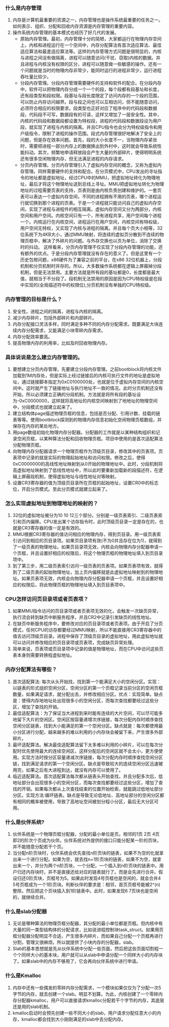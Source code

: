 ### 什么是内存管理
1. 内存是计算机最重要的资源之一，内存管理也是操作系统最重要的任务之一。如何表示、组织、分配和回收内存资源是内存管理的重要内容。
2. 操作系统内存管理的基本模式也经历了好几代的发展。
   - 原始内存管理。最初，内存管理十分的简陋，大家都运行在物理内存空间上，内核和进程运行在一个空间中，内存分配算法有首次适应算法、最佳适应算法和最差适应算法等。这样的内存管理方式问题是很明显的，内核与进程之间没有做隔离，进程可以随意访问(干扰、窃取)内核的数据。并且进程与内核没有权限的区分，进程可以随意做一些敏感的操作。还有一个问题就是当时的物理内存非常少，能同时运行的进程非常少，运行进程吞吐量比较少。
   - 分段内存管理。分段内存管理需要硬件的支持和软件的配合。在分段内存中，软件可以把物理内存分成一个一个的段，每个段都有段基址和长度，还有段类型和段权限。段基址与段长度限定了访问内存的一个段的范围，可以防止内存访问越界。段与段之间也可以互相访问，但不能随意访问，必须符合相应的权限要求。段类型也正好对应了程序中的代码段和数据段，代码段不可写，数据段有的可读，这样又增加了一层安全性。其中，内核的代码段和数据段都设置为特权段，进程的代码段和数据段设为用户段，就实现了进程与内核的隔离。并且CPU指令也会分为特权级指令和用户级指令，限制了进程的操作范围。段式内存管理很好地解决了安全上的问题，但是存在效率问题。首先，段的大小长度不一，当物理内存紧张时，需要把进程一部分内存上的数据换出到外村中，这时就会导致系统性能抖动。其次，频繁地申请释放段会产生大量的外部碎片，使得明明系统还有很多空闲物理内存，但无法满足进程的内存请求。
   - 分页内存管理。分页内存管理引入了虚拟内存空间的概念，又称为虚拟内存管理。同样需要硬件的支持和配合。在分页模式中，CPU发出的寻址指令的地址都是虚拟地址，经过CPU中的MMU，把虚拟地址转化为物理地址，最后才将这个物理地址送到总线上寻址。MMU把虚拟地址转化为物理地址的过程需要页表的支持，页表则是由内核负责创建和维护的。一套页表可以表达一个虚拟内存空间，不同的进程拥有不用的页表，哪个进程运行就切换到那个进程的页表。于是一个进程就只能访问自己的虚拟内存空间，实现了进程与进程件的相互隔离。虚拟内存空间又分为两部分，内核空间和用户空间。内核空间只有一个，所有进程共享，用户空间每个进程一个。内核运行在内核空间，进程运行在用户空间，内核空间有特权级，用户空间无特权，又实现了内核与进程的隔离。并且每个页大小相等，32位系统下为4KB大小，通过MMU映射，将连续的虚拟页分散到不连续的物理页框中，解决了外碎片的问题。与外存交换也以页为单位，消除了交换时的抖动。
这样看来，分页内存管理不仅实现了分段内存管理的功能，还有额外的优点。于是分段内存管理就没有存在的意义了。但是这里有一个历史包袱问题，x86硬件为了兼容之前的平台，在x86 32位机器上，分段机制和分页机制时并存的。所以，大多数操作系统都在逻辑上屏蔽掉分段机制，但是无法禁用。主要方法就是所有段的基址都是0，长度都是最大值，就相当于不分段了。段机制无法禁用的原因是因为CPU特权级是在段中实现的(全局描述符中的权限位),分页机制没有单独的CPU特权级。

### 内存管理的目标是什么？
1. 安全性。进程之间的隔离，进程与内核的隔离。
2. 减少内存碎片，包括外部碎片和内部碎片。
3. 内存分配接口灵活多样，同时满足多种不同的内存分配需求。既要满足大块连续内存分配需求，又能满足小块零碎内存需求。
4. 内存分配效率要高。
5. 提高物理内存的利用率，比如及时回收物理内存。

### 具体说说是怎么建立内存管理的。
1. 要想建立分页内存管理，先要建立分段内存管理。之前bootblock将内核文件加载到1M内存处，但是实际上经过链接后的内核可执行文件的地址是虚拟地址，通过链接脚本指定为0xC0100000处，也就是位于虚拟内存空间的内核空间中。这时就产生了链接地址与执行地址不一致的情况。此时分页机制还没有开始，所以必须建立正确的分段机制。方法就是将所有段的基址设为-0xC0000000，这样就将高地址的内核空间映射到了地地址的物理空间中，分段模式也就建立起来了。
2. 建立结构体page描述物理页框的信息，包括是否分配、引用计数、挂载的链表等等。使用bootblock探测到的物理内存信息初始化空闲物理页框数组，并保存在内存的某处地方。
3. 用page数组初始化物理内存分配器。分配器的工作就是以某种结构组织和记录空闲页框，以某种算法分配和回收物理页框。项目中使用的是首次适配算法分配物理页框。
4. 向物理内存分配器请求一个物理页框作为顶级页目录，修改其中的页表项。页表项中记录的就是实际的物理起始地址和访问权限。修改之后，使得0xC0000000的高线性地址映射到从0开始的物理地址中。此时，分段机制将高虚拟地址映射到了低线性地址中，所以此时要重新加载新的段描述符，在逻辑上屏蔽段机制，使得虚拟地址与线性地址对等映射。
5. 设置CR3寄存器的值为顶级页目录所在页框的起始地址，设置CR0中的标志位，开启分页模式。至此分页模式就建立起来了。

### 怎么实现虚拟地址到物理地址的映射的？
1. 32位的虚拟地址被分为10 10 12三个部分。分别是一级页表索引、二级页表索引和页内偏移。CPU发出某个访存指令时，此时顶级页目录一定是存在的，也就是CR3寄存器的值一定是有效的。
2. MMU根据CR3寄存器的值访问相应的物理内存，得到页目录。用一级页表索引访问到相应的页目录项。如果页目录项有效(不为0并且存在位为1)，就得到了一级页表的物理地址。如果页目录项无效，内核会向物理内存分配器申请一个页框，并且设置好相应的权限后，将这个物理页框的物理地址填入到页目录项中。
3. 到了第三步，用二级页表索引访问一级页表的页表项。如果页表项有效，就得到了二级页表的起始物理地址，加上页内偏移就是此虚拟地址映射到的物理地址。如果页表项无效，内核会向物理内存分配器申请一个页框，并且设置好相应的权限后，将此物理页框的物理地址填入到页目表项中。

### CPU怎样访问页目录项或者页表项？
1. 如果MMU指令访问的页目录项或者页表项无效的化，会触发一次缺页异常，执行流会转到缺页中断服务程序，并且CR2中记录引发缺页的线性地址。
2. 在缺页中断服务程序中，要修改对应的页目录项或者页表项。由于开启了分页模式，任何CPU的访存都要经过MMU映射，所以不能直接用CR3寄存器中的值去访问顶级页目录。进程中保存了顶级页目录的虚拟地址，用此虚拟地址就可以访问并修改相应的页目录项或页表项，完成缺页异常处理。
3. 简单来说，页表项或页目录项中记录的值是物理地址，而在CPU中访问这些页表本身则需要转换程虚拟地址。

### 内存分配算法有哪些？
1. 首次适配算法: 每次从头开始找，找到第一个能满足大小的空闲分区。实现：以链表的形式组织空闲分区，空闲分区的第一个页框记录当前分区的空闲页框数量，如果满足请求，就分配出去，并修改相应分区。优点：实现简单。缺点是：使得内存地地址处出现很多小的空闲分区，而每次查找都要经过这些分区，增加了查找的开销。
2. 最佳适配算法：为了保证当大进程到来时能有连续的大片空间，可以尽可能多地留下大片的空闲区。空闲区按容量递增次序链接，每次分配内存时顺序查找空闲分区链表，找到大小能满足的第一个空闲分区。缺点就是：每次都使用最小分区进行分配，越来越多的难以利用的小内存块会被留下来，产生很多外部碎片。
3. 最坏适配算法。解决最佳适配算法留下太多难以利用的小碎片，可以在每次分配时优先使用最大的连续空闲区，这样分配后的空闲区就不会太小，更方便使用。实现方法时按分区容量递减次序链接，每次分配内存时顺序查找空闲分区链，找到满足请求的第一个空闲分区。缺点是导致较大的连续空闲分区迅速被用完，如果之后有大进程到达，就没有内存可以使用了。
4. 临近适配算法。首次适配算法每次都从链表头开始查找，并且分配多次后，低地址部分会出现很多小的空闲分区，而每次查找都要经过这些分区，增加了查找的开销。如果每次都从上次查找结束的位置开始检索，就能跳过低地址部分分区。实现方法:循环链表。缺点是导致无论低地址、高地址部分的空闲分区都有相同的概率被使用，导致了高地址空间被划分程小分区，最后无大分区可用。

### 什么是伙伴系统?
1. 伙伴系统是一个物理页框分配器，分配的最小单位是页。相邻的1页 2页 4页 即2的阶次个页成为伙伴。伙伴系统对外提供的接口只能分配某一阶的页块，并不能随意分配若干个页。
2. 当分配n阶页块时，伙伴系统会优先查找n阶页块的链表，如果不为空的化就拿出来一个进行分配。如果为空，就去找n+1阶页块的链表，如果不为空，就拿出来一个，并分为两个n阶页块，一个分配，一个插入到n阶页块的链表中。用户归还内存块时，并不是直接还给对应的链表就行了。而是会先进行合并。假设归还0阶页块，页框号为5。如果此时发现4号页框也是空闲的，就会合并4 5号页框成为一个1阶页块。判断伙伴的要求是：相邻，首页页框号能被2^(n)整除。然后把这个页块插入到1阶链表中。此时，如果发现6 7页块也是空闲的，就继续合并。


### 什么是slab分配器
1. 无论是哪种算法的物理页框分配器，其分配的最小单位都是页框。但内核中有大量的同一类型结构体的分配请求，比如说进程控制块task_struct。如果用页框分配器分配明显不合适，产生很多内碎片，而如果自己分配一个页框再进行分割，管理又很麻烦。所以就提供了小块内存的分配器，slab。
2. Slab的基本思想就是先从伙伴系统中分配一些页面，然后把这些页面切割程一个个同样大小的基本块，用户就可以从slab中申请分配一个同样大小的内存块了。如果slab中的内存不够用了，它会再向伙伴系统中进行申请。

### 什么是Kmalloc
1. 内存中还有一些偶发的零碎内存分配需求，一个模块如果仅仅为了分配一次5字节的内存，就去创建一个slab。明显不划算。为此，内核创建了一个零碎内存分配器kmalloc，用户可以直接请求kmalloc分配若干个字节的内存，其底层还是用的slab机制。
2. kmalloc启动时会预先创建一些不同大小的slab，用户请求分配任意大小的内存，kmalloc都会找到大小刚刚满足的slab中去分配内存。